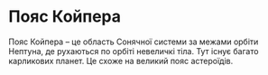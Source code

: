 # Пояс Койпера

Пояс Койпера – це область Сонячної системи за межами орбіти Нептуна, де
рухаються по орбіті невеличкі тіла. Тут існує багато карликових планет. Це схоже
на великий пояс астероїдів.
